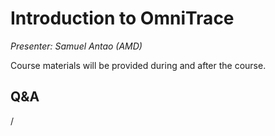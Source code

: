 # Introduction to OmniTrace

<!-- Cannot do in full italics as the ã is misplaced which is likely an mkdocs bug. -->
*Presenter: Samuel Antao (AMD)*

Course materials will be provided during and after the course.

<!--
<video src="https://462000265.lumidata.eu/4day-20241028/recordings/4_07_AMD_Omnitrace.mp4" controls="controls">
</video>
-->

<!--
Temporary location of materials (for the lifetime of the training project):

-   Slides: `/project/project_465001362/Slides/AMD/session-4-introduction-to-omnitrace.pdf`
-->

<!--
Materials on the web:

-   [Slides on the web](https://462000265.lumidata.eu/4day-20241028/files/LUMI-4day-20241028-4_07_AMD_Omnitrace.pdf)
-->

<!--
Archived materials on LUMI:

-   Slides: `/appl/local/training/4day-20241028/files/LUMI-4day-20241028-4_07_AMD_Omnitrace.pdf`

-   Recording: `/appl/local/training/4day-20241028/recordings/4_07_AMD_Omnitrace.mp4`
-->


## Q&A

/

